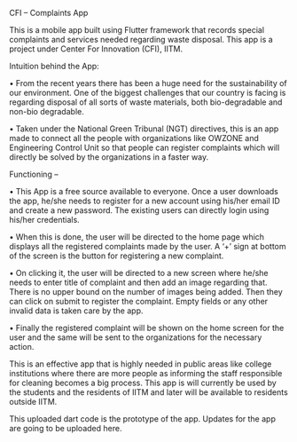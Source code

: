 CFI – Complaints App

   This is a mobile app built using Flutter framework that records special complaints and services needed regarding waste disposal. This app is a project under Center For Innovation (CFI), IITM. 

Intuition behind the App:

•	From the recent years there has been a huge need for the sustainability of our environment. One of the biggest challenges that our country is facing is regarding disposal of all sorts of waste materials, both bio-degradable and non-bio degradable.

•	Taken under the National Green Tribunal (NGT) directives, this is an app made to connect all the people with organizations like OWZONE and Engineering Control Unit so that people can register complaints which will directly be solved by the organizations in a faster way.

Functioning – 

•	This App is a free source available to everyone. Once a user downloads the app, he/she needs to register for a new account using his/her email ID and create a new password. The existing users can directly login using his/her credentials.

•	When this is done, the user will be directed to the home page which displays all the registered complaints made by the user.  A ‘+’ sign at bottom of the screen is the button for registering a new complaint.

•	On clicking it, the user will be directed to a new screen where he/she needs to enter title of complaint and then add an image regarding that. There is no upper bound on the number of images being added. Then they can click on submit to register the complaint. Empty fields or any other invalid data is taken care by the app.

•	Finally the registered complaint will be shown on the home screen for the user and the same will be sent to the organizations for the necessary action. 

   This is an effective app that is highly needed in public areas like college institutions where there are more people as informing the staff responsible for cleaning becomes a big process. This app is will currently be used by the students and the residents of IITM and later will be available to residents outside IITM. 

   This uploaded dart code is the prototype of the app. Updates for the app are going to be uploaded here. 
